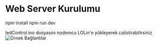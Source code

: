 
# Web Server Kurulumu
npm install 
npm run dev

ledControl.ino dosyasını nodemcu LOLin'e yükleyerek calistirabilirsiniz
![Örnek Bağlantılar](https://github.com/user-attachments/assets/6ea7b332-37b4-41ed-a6e9-266dacb0eaaf)

